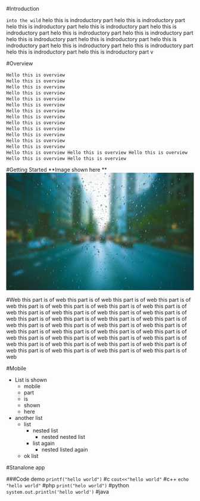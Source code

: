 #Introduction

`into the wild`
helo this is indroductory part helo this is indroductory part
helo this is indroductory part
helo this is indroductory part
helo this is indroductory part
helo this is indroductory part
helo this is indroductory part
helo this is indroductory part
helo this is indroductory part
helo this is indroductory part
helo this is indroductory part
helo this is indroductory part
helo this is indroductory part
helo this is indroductory part
v







#Overview

    Hello this is overview
    Hello this is overview
    Hello this is overview
    Hello this is overview
    Hello this is overview
    Hello this is overview
    Hello this is overview
    Hello this is overview
    Hello this is overview
    Hello this is overview
    Hello this is overview
    Hello this is overview
    Hello this is overview
    Hello this is overview Hello this is overview Hello this is overview Hello this is overview Hello this is overview
    
    
    
    
    









#Getting Started
 **Image shown here **
![Alt text](back1.jpg)







#Web
this part is of web this part is of web
this part is of web this part is of web
this part is of web
this part is of web
this part is of web
this part is of web
this part is of web
this part is of web
this part is of web
this part is of web
this part is of web
this part is of web
this part is of web
this part is of web
this part is of web
this part is of web
this part is of web
this part is of web
this part is of web
this part is of web
this part is of web
this part is of web
this part is of web
this part is of web
this part is of web
this part is of web
this part is of web
this part is of web
this part is of web
this part is of web
this part is of web
this part is of web
this part is of web
this part is of web







#Mobile
* List is shown
    - mobile
    - part
    - is 
    - shown
    - here
* another list
    - list
        - nested list
            - nested nested list
        - list again
            - nested listed again
    - ok list








#Stanalone app

###Code demo
    `printf("hello world")` #c
    `cout<<"hello world"` #c++
    `echo "hello world"` #php
    `print("helo world")` #python
    `system.out.println('hello world')` #java


